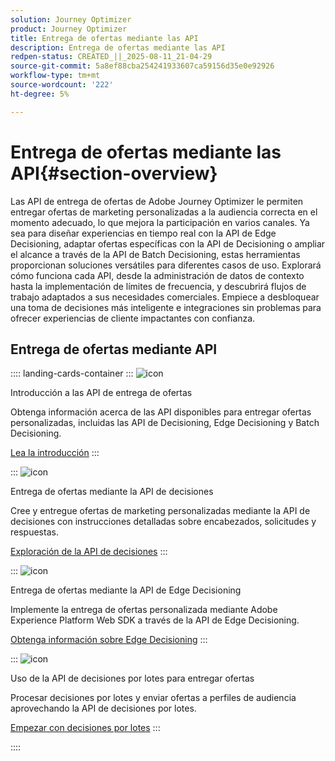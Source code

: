 ```yaml
---
solution: Journey Optimizer
product: Journey Optimizer
title: Entrega de ofertas mediante las API
description: Entrega de ofertas mediante las API
redpen-status: CREATED_||_2025-08-11_21-04-29
source-git-commit: 5a8ef88cba254241933607ca59156d35e0e92926
workflow-type: tm+mt
source-wordcount: '222'
ht-degree: 5%

---
```



# Entrega de ofertas mediante las API{#section-overview}

Las API de entrega de ofertas de Adobe Journey Optimizer le permiten entregar ofertas de marketing personalizadas a la audiencia correcta en el momento adecuado, lo que mejora la participación en varios canales. Ya sea para diseñar experiencias en tiempo real con la API de Edge Decisioning, adaptar ofertas específicas con la API de Decisioning o ampliar el alcance a través de la API de Batch Decisioning, estas herramientas proporcionan soluciones versátiles para diferentes casos de uso. Explorará cómo funciona cada API, desde la administración de datos de contexto hasta la implementación de límites de frecuencia, y descubrirá flujos de trabajo adaptados a sus necesidades comerciales. Empiece a desbloquear una toma de decisiones más inteligente e integraciones sin problemas para ofrecer experiencias de cliente impactantes con confianza.

## Entrega de ofertas mediante API

:::: landing-cards-container
:::
![icon](https://cdn.experienceleague.adobe.com/icons/book.svg)

Introducción a las API de entrega de ofertas

Obtenga información acerca de las API disponibles para entregar ofertas personalizadas, incluidas las API de Decisioning, Edge Decisioning y Batch Decisioning.

[Lea la introducción](../using/offers/api-reference/offer-delivery-api/start-offer-delivery-apis.md)
:::

:::
![icon](https://cdn.experienceleague.adobe.com/icons/code-branch.svg)

Entrega de ofertas mediante la API de decisiones

Cree y entregue ofertas de marketing personalizadas mediante la API de decisiones con instrucciones detalladas sobre encabezados, solicitudes y respuestas.

[Exploración de la API de decisiones](../using/offers/api-reference/offer-delivery-api/decisioning-api.md)
:::

:::
![icon](https://cdn.experienceleague.adobe.com/icons/gear.svg)

Entrega de ofertas mediante la API de Edge Decisioning

Implemente la entrega de ofertas personalizada mediante Adobe Experience Platform Web SDK a través de la API de Edge Decisioning.

[Obtenga información sobre Edge Decisioning](../using/offers/api-reference/offer-delivery-api/edge-decisioning-api.md)
:::

:::
![icon](https://cdn.experienceleague.adobe.com/icons/list-check.svg)

Uso de la API de decisiones por lotes para entregar ofertas

Procesar decisiones por lotes y enviar ofertas a perfiles de audiencia aprovechando la API de decisiones por lotes.

[Empezar con decisiones por lotes](../using/offers/api-reference/offer-delivery-api/batch-decisioning-api.md)
:::

::::
